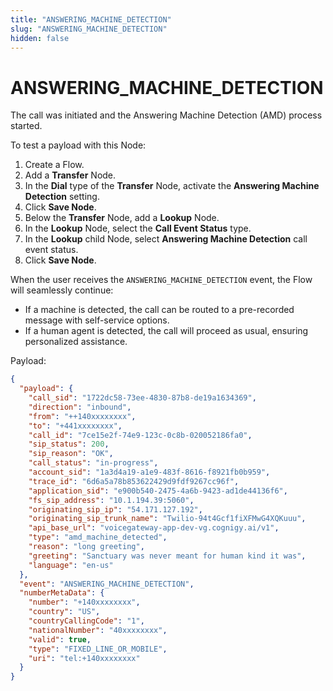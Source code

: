 ```yaml
---
title: "ANSWERING_MACHINE_DETECTION"
slug: "ANSWERING_MACHINE_DETECTION"
hidden: false
---
```


# ANSWERING_MACHINE_DETECTION

The call was initiated and the Answering Machine Detection (AMD) process started.

To test a payload with this Node:

1. Create a Flow.
2. Add a **Transfer** Node. 
3. In the **Dial** type of the **Transfer** Node, activate the **Answering Machine Detection** setting.
4. Click **Save Node**.
5. Below the **Transfer** Node, add a **Lookup** Node.
6. In the **Lookup** Node, select the **Call Event Status** type.
7. In the **Lookup** child Node, select **Answering Machine Detection** call event status.
8. Click **Save Node**.

When the user receives the `ANSWERING_MACHINE_DETECTION` event, the Flow will seamlessly continue:

- If a machine is detected, the call can be routed to a pre-recorded message with self-service options. 
- If a human agent is detected, the call will proceed as usual, ensuring personalized assistance.

Payload:

```json
{
  "payload": {
    "call_sid": "1722dc58-73ee-4830-87b8-de19a1634369",
    "direction": "inbound",
    "from": "++140xxxxxxxx",
    "to": "+441xxxxxxxx",
    "call_id": "7ce15e2f-74e9-123c-0c8b-020052186fa0",
    "sip_status": 200,
    "sip_reason": "OK",
    "call_status": "in-progress",
    "account_sid": "1a3d4a19-a1e9-483f-8616-f8921fb0b959",
    "trace_id": "6d6a5a78b853622429d9fdf9267cc96f",
    "application_sid": "e900b540-2475-4a6b-9423-ad1de44136f6",
    "fs_sip_address": "10.1.194.39:5060",
    "originating_sip_ip": "54.171.127.192",
    "originating_sip_trunk_name": "Twilio-94t4Gcf1fiXFMwG4XQKuuu",
    "api_base_url": "voicegateway-app-dev-vg.cognigy.ai/v1",
    "type": "amd_machine_detected",
    "reason": "long greeting",
    "greeting": "Sanctuary was never meant for human kind it was",
    "language": "en-us"
  },
  "event": "ANSWERING_MACHINE_DETECTION",
  "numberMetaData": {
    "number": "+140xxxxxxxx",
    "country": "US",
    "countryCallingCode": "1",
    "nationalNumber": "40xxxxxxxx",
    "valid": true,
    "type": "FIXED_LINE_OR_MOBILE",
    "uri": "tel:+140xxxxxxxx"
  }
}
```





